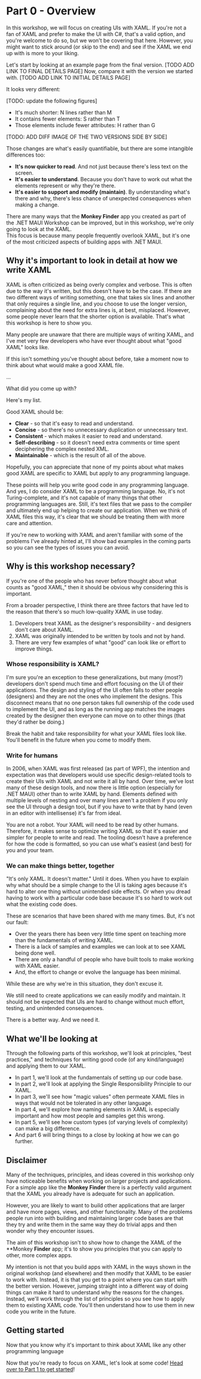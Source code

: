 # Part 0 - Overview

In this workshop, we will focus on creating UIs with XAML. If you're not a fan of XAML and prefer to make the UI with C#, that's a valid option, and you're welcome to do so, but we won't be covering that here.  However, you might want to stick around (or skip to the end) and see if the XAML we end up with is more to your liking.

Let's start by looking at an example page from the final version. [TODO ADD LINK TO FINAL DETAILS PAGE]
Now, compare it with the version we started with.  [TODO ADD LINK TO INITIAL DETAILS PAGE]

It looks very different:

[TODO: update the following figures]
- It's much shorter: N lines rather than M
- It contains fewer elements: S rather than T
- Those elements include fewer attributes: H rather than G

[TODO: ADD DIFF IMAGE OF THE TWO VERSIONS SIDE BY SIDE]

Those changes are what's easily quantifiable, but there are some intangible differences too:

- **It's now quicker to read**. And not just because there's less text on the screen.
- **It's easier to understand**. Because you don't have to work out what the elements represent or why they're there.
- **It's easier to support and modify (maintain)**. By understanding what's there and why, there's less chance of unexpected consequences when making a change.

There are many ways that the **Monkey Finder** app you created as part of the .NET MAUI Workshop can be improved, but in this workshop, we're only going to look at the XAML.  
This focus is because many people frequently overlook XAML, but it's one of the most criticized aspects of building apps with .NET MAUI.

## Why it's important to look in detail at how we write XAML

XAML is often criticized as being overly complex and verbose. This is often due to the way it's written, but this doesn't have to be the case. If there are two different ways of writing something, one that takes six lines and another that only requires a single line, and you choose to use the longer version, complaining about the need for extra lines is, at best, misplaced. However, some people never learn that the shorter option is available. That's what this workshop is here to show you.

Many people are unaware that there are multiple ways of writing XAML, and I've met very few developers who have ever thought about what "good XAML" looks like.

If this isn't something you've thought about before, take a moment now to think about what would make a good XAML file.

...

What did you come up with?

Here's my list.

Good XAML should be:

- **Clear** - so that it's easy to read and understand.
- **Concise** - so there's no unnecessary duplication or unnecessary text.
- **Consistent** - which makes it easier to read and understand.
- **Self-describing** - so it doesn't need extra comments or time spent deciphering the complex nested XML.
- **Maintainable** - which is the result of all of the above.

Hopefully, you can appreciate that none of my points about what makes good XAML are specific to XAML but apply to any programming language.

These points will help you write good code in any programming language. And yes, I do consider XAML to be a programming language. No, it's not Turing-complete, and it's not capable of many things that other programming languages are. Still, it's text files that we pass to the compiler and ultimately end up helping to create our application. When we think of XAML files this way, it's clear that we should be treating them with more care and attention.

If you're new to working with XAML and aren't familiar with some of the problems I've already hinted at, I'll show bad examples in the coming parts so you can see the types of issues you can avoid.

## Why is this workshop necessary?

If you're one of the people who has never before thought about what counts as "good XAML," then it should be obvious why considering this is important.

From a broader perspective, I think there are three factors that have led to the reason that there's so much low-quality XAML in use today.

1. Developers treat XAML as the designer's responsibility - and designers don't care about XAML.
2. XAML was originally intended to be written by tools and not by hand.
3. There are very few examples of what "good" can look like or effort to improve things.

### Whose responsibility is XAML?

I'm sure you're an exception to these generalizations, but many (most?) developers don't spend much time and effort focusing on the UI of their applications. The design and styling of the UI often falls to other people (designers) and they are not the ones who implement the designs. This disconnect means that no one person takes full ownership of the code used to implement the UI, and as long as the running app matches the images created by the designer then everyone can move on to other things (that they'd rather be doing.)

Break the habit and take responsibility for what your XAML files look like. You'll benefit in the future when you come to modify them.

### Write for humans

In 2006, when XAML was first released (as part of WPF), the intention and expectation was that developers would use specific design-related tools to create their UIs with XAML and not write it all by hand. Over time, we've lost many of these design tools, and now there is little option (especially for .NET MAUI) other than to write XAML by hand. Elements defined with multiple levels of nesting and over many lines aren't a problem if you only see the UI through a design tool, but if you have to write that by hand (even in an editor with intellisense) it's far from ideal.

You are not a robot. Your XAML will need to be read by other humans. Therefore, it makes sense to optimize writing XAML so that it's easier and simpler for people to write and read. The tooling doesn't have a preference for how the code is formatted, so you can use what's easiest (and best) for you and your team.

### We can make things better, together

"It's only XAML. It doesn't matter." Until it does. When you have to explain why what should be a simple change to the UI is taking ages because it's hard to alter one thing without unintended side effects. Or when you dread having to work with a particular code base because it's so hard to work out what the existing code does.

These are scenarios that have been shared with me many times. But, it's not our fault:

- Over the years there has been very little time spent on teaching more than the fundamentals of writing XAML.
- There is a lack of samples and examples we can look at to see XAML being done well.
- There are only a handful of people who have built tools to make working with XAML easier.
- And, the effort to change or evolve the language has been minimal.

While these are why we're in this situation, they don't excuse it.

We still need to create applications we can easily modify and maintain. It should not be expected that UIs are hard to change without much effort, testing, and unintended consequences.

There is a better way. And we need it.

## What we'll be looking at

Through the following parts of this workshop, we'll look at principles, "best practices," and techniques for writing good code (of any kind/language) and applying them to our XAML.

- In part 1, we'll look at the fundamentals of setting up our code base.
- In part 2, we'll look at applying the Single Responsibility Principle to our XAML.
- In part 3, we'll see how "magic values" often permeate XAML files in ways that would not be tolerated in any other language.
- In part 4, we'll explore how naming elements in XAML is especially important and how most people and samples get this wrong.
- In part 5, we'll see how custom types (of varying levels of complexity) can make a big difference.
- And part 6 will bring things to a close by looking at how we can go further.

## Disclaimer

Many of the techniques, principles, and ideas covered in this workshop only have noticeable benefits when working on larger projects and applications. For a simple app like the **Monkey Finder** there is a perfectly valid argument that the XAML you already have is adequate for such an application.

However, you are likely to want to build other applications that are larger and have more pages, views, and other functionality. Many of the problems people run into with building and maintaining larger code bases are that they try and write them in the same way they do trivial apps and then wonder why they encounter issues.

The aim of this workshop isn't to show how to change the XAML of the **Monkey **Finder** app; it's to show you principles that you can apply to other, more complex apps.

My intention is not that you build apps with XAML in the ways shown in the original workshop (and elsewhere) and then modify that XAML to be easier to work with. Instead, it is that you get to a point where you can start with the better version. However, jumping straight into a different way of doing things can make it hard to understand why the reasons for the changes. Instead, we'll work through the list of principles so you see how to apply them to existing XAML code. You'll then understand how to use them in new code you write in the future.

## Getting started

Now that you know why it's important to think about XAML like any other programming language

Now that you're ready to focus on XAML, let's look at some code! [Head over to Part 1 to get started](../Part%201%20-%20Fundamentals/README.md)!
